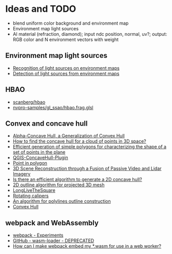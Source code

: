 # Ideas and TODO

- blend uniform color background and environment map
- Environment map light sources
- AI material (refraction, diamond); input ndc position, normal, uv?; output: RGB color and N environment vectors with weight

## Environment map light sources

- [Recognition of light sources on environment maps](https://sudonull.com/post/25920-Recognition-of-light-sources-on-environment-maps)
- [Detection of light sources from environment maps](http://alinloghin.com/articles/env_lights.html)

## HBAO

- [scanberg/hbao](https://github.com/scanberg/hbao/blob/master/resources/shaders/hbao_frag.glslv)
- [nvpro-samples/gl_ssao/hbao.frag.glsl](https://github.com/nvpro-samples/gl_ssao/blob/master/hbao.frag.glsl)

## Convex and concave hull

- [Alpha-Concave Hull, a Generalization of Convex Hull](https://arxiv.org/ftp/arxiv/papers/1309/1309.7829.pdf)
- [How to find the concave hull for a cloud of points in 3D space?](https://gis.stackexchange.com/questions/143821/how-to-find-the-concave-hull-for-a-cloud-of-points-in-3d-space)
- [Efficient generation of simple polygons for characterizing the shape of a set of points in the plane](http://www.geosensor.net/papers/duckham08.PR.pdf)
- [QGIS-ConcaveHull-Plugin](https://github.com/detlevn/QGIS-ConcaveHull-Plugin)
- [Point in polygon](https://en.wikipedia.org/wiki/Point_in_polygon)
- [3D Scene Reconstruction through a Fusion of Passive Video and Lidar Imagery](https://www.cis.rit.edu/people/faculty/kerekes/pdfs/AIPR_2007_Gurram.pdf)
- [Is there an efficient algorithm to generate a 2D concave hull?](https://stackoverflow.com/questions/83593/is-there-an-efficient-algorithm-to-generate-a-2d-concave-hull/)
- [2D outline algorithm for projected 3D mesh](https://stackoverflow.com/questions/1014293/2d-outline-algorithm-for-projected-3d-mesh)
- [LongLiveTheSquare](https://github.com/cansik/LongLiveTheSquare)
- [Rotating calipers](https://en.wikipedia.org/wiki/Rotating_calipers)
- [An algorithm for polylines outline construction](https://old.cescg.org/CESCG99/SKrivograd/index.html)
- [Convex Hull](https://soi.ch/wiki/convex-hull/)

## webpack and WebAssembly

- [webpack - Experiments](https://webpack.js.org/configuration/experiments/)
- [GitHub - wasm-loader - DEPRECATED](https://github.com/ballercat/wasm-loader)
- [How can I make webpack embed my *.wasm for use in a web worker?](https://stackoverflow.com/questions/70420273/how-can-i-make-webpack-embed-my-wasm-for-use-in-a-web-worker)
